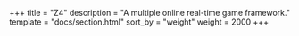 +++
title = "Z4"
description = "A multiple online real-time game framework."
template = "docs/section.html"
sort_by = "weight"
weight = 2000
+++
